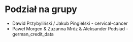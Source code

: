# Podział na grupy

* Dawid Przybyliński / Jakub Pingielski - cervical-cancer
* Paweł Morgen & Zuzanna Mróz & Aleksander Podsiad - german_credit_data 
